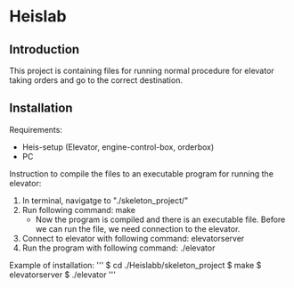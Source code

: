 # Heislab
## Introduction
This project is containing files for running normal procedure for elevator taking orders and go to the correct destination. 

## Installation
Requirements:
- Heis-setup (Elevator, engine-control-box, orderbox)
- PC

Instruction to compile the files to an executable program for running the elevator:
1. In terminal, navigatge to "./skeleton_project/"
2. Run following command: make
    - Now the program is compiled and there is an executable file.
    Before we can run the file, we need connection to the elevator.
3. Connect to elevator with following command: elevatorserver
3. Run the program with following command: ./elevator

Example of installation:
'''
$ cd ./Heislabb/skeleton_project
$ make
$ elevatorserver
$ ./elevator
'''

